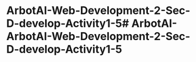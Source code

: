 # ArbotAI-Web-Development-2-Sec-D-develop-Activity1-5#   A r b o t A I - A r b o t A I - W e b - D e v e l o p m e n t - 2 - S e c - D - d e v e l o p - A c t i v i t y 1 - 5  
 